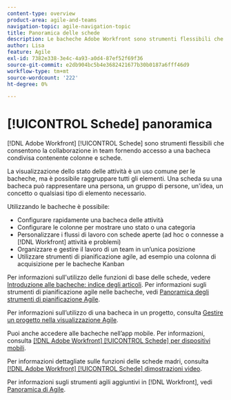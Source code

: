 ```yaml
---
content-type: overview
product-area: agile-and-teams
navigation-topic: agile-navigation-topic
title: Panoramica delle schede
description: Le bacheche Adobe Workfront sono strumenti flessibili che consentono la collaborazione in team fornendo l’accesso a una bacheca condivisa contenente colonne e schede.
author: Lisa
feature: Agile
exl-id: 7382e338-3e4c-4a93-a0d4-87ef52f69f36
source-git-commit: e2db904bc5b4e3682421677b30b0187a6fff46d9
workflow-type: tm+mt
source-wordcount: '222'
ht-degree: 0%

---
```


# [!UICONTROL Schede] panoramica

[!DNL Adobe Workfront] [!UICONTROL Schede] sono strumenti flessibili che consentono la collaborazione in team fornendo accesso a una bacheca condivisa contenente colonne e schede.

La visualizzazione dello stato delle attività è un uso comune per le bacheche, ma è possibile raggruppare tutti gli elementi. Una scheda su una bacheca può rappresentare una persona, un gruppo di persone, un&#39;idea, un concetto o qualsiasi tipo di elemento necessario.

Utilizzando le bacheche è possibile:

* Configurare rapidamente una bacheca delle attività
* Configurare le colonne per mostrare uno stato o una categoria
* Personalizzare i flussi di lavoro con schede aperte (ad hoc o connesse a [!DNL Workfront] attività e problemi)
* Organizzare e gestire il lavoro di un team in un’unica posizione
* Utilizzare strumenti di pianificazione agile, ad esempio una colonna di acquisizione per le bacheche Kanban

Per informazioni sull&#39;utilizzo delle funzioni di base delle schede, vedere [Introduzione alle bacheche: indice degli articoli](../agile/get-started-with-boards/get-started-with-boards.md). Per informazioni sugli strumenti di pianificazione agile nelle bacheche, vedi [Panoramica degli strumenti di pianificazione Agile](/help/quicksilver/agile/use-boards-agile-planning-tools/agile-planning-tools-overview.md).

Per informazioni sull’utilizzo di una bacheca in un progetto, consulta [Gestire un progetto nella visualizzazione Agile](/help/quicksilver/manage-work/projects/manage-projects/manage-projects-in-agile-view.md).

Puoi anche accedere alle bacheche nell’app mobile. Per informazioni, consulta [[!DNL Adobe Workfront] [!UICONTROL Schede] per dispositivi mobili](/help/quicksilver/workfront-basics/mobile-apps/using-the-workfront-mobile-app/mobile-boards.md).

Per informazioni dettagliate sulle funzioni delle schede madri, consulta [[!DNL Adobe Workfront] [!UICONTROL Schede] dimostrazioni video](/help/quicksilver/agile/get-started-with-boards/boards-video-demonstrations.md).

Per informazioni sugli strumenti agili aggiuntivi in [!DNL Workfront], vedi [Panoramica di Agile](../agile/agile-overview.md).
